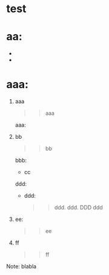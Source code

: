 # test
# aa:
   - 
   - 
# aaa:

1. aaa

   >> aaa
  
   aaa:
   
2. bb

   >> bb
   
   bbb: 
     - cc

   ddd:
     - ddd:
       >> ddd.
       >> ddd.
       >> DDD
       >> ddd
      
3. ee:
   >> ee
   
4. ff
   >> ff


Note: blabla
